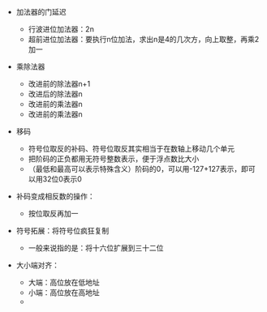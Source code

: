 - 加法器的门延迟
  - 行波进位加法器：2n
  - 超前进位加法器：要执行n位加法，求出n是4的几次方，向上取整，再乘2加一

- 乘除法器
  - 改进前的除法器n+1
  - 改进后的除法器n
  - 改进前的乘法器n
  - 改进前的乘法器n

- 移码
  - 符号位取反的补码、符号位取反其实相当于在数轴上移动几个单元
  - 把阶码的正负都用无符号整数表示，便于浮点数比大小
  - （最低和最高可以表示特殊含义）阶码的0，可以用-127+127表示，即可以用32位0表示0

- 补码变成相反数的操作：
  - 按位取反再加一
- 符号拓展：将符号位疯狂复制
  - 一般来说指的是：将十六位扩展到三十二位
- 大小端对齐：
  - 大端：高位放在低地址
  - 小端：高位放在高地址
  - 